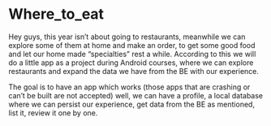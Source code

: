 # Where_to_eat

Hey guys, this year isn’t about going to restaurants, meanwhile we can explore some of
them at home and make an order, to get some good food and let our home made “specialties”
rest a while. According to this we will do a little app as a project during Android courses, where
we can explore restaurants and expand the data we have from the BE with our experience.

The goal is to have an app which works (those apps that are crashing or can’t be built are
not accepted) well, we can have a profile, a local database where we can persist our experience,
get data from the BE as mentioned, list it, review it one by one.
